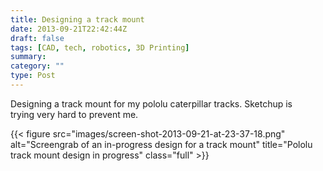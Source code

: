 ```yaml
---
title: Designing a track mount
date: 2013-09-21T22:42:44Z
draft: false
tags: [CAD, tech, robotics, 3D Printing]
summary:
category: ""
type: Post
---
```


Designing a track mount for my pololu caterpillar tracks. Sketchup is trying very hard to prevent me.

{{< figure src="images/screen-shot-2013-09-21-at-23-37-18.png" alt="Screengrab of an in-progress design for a track mount" title="Pololu track mount design in progress" class="full" >}}
